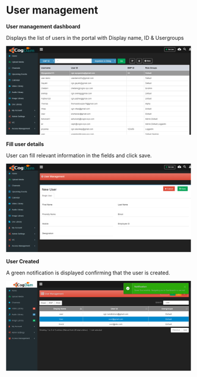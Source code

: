 # User management

**User management dashboard**

Displays the list of users in the portal with Display name, ID & Usergroups

![](../../.gitbook/assets/image%20%2852%29.png)

**Fill user details**

User can fill relevant information in the fields and click save.

![](../../.gitbook/assets/image%20%2811%29.png)

**User Created**

A green notification is displayed confirming that the user is created.

![](../../.gitbook/assets/image%20%2851%29.png)

